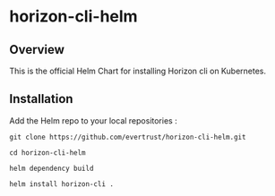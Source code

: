 # horizon-cli-helm

## Overview

This is the official Helm Chart for installing Horizon cli on Kubernetes.

## Installation

Add the Helm repo to your local repositories :

```shell
git clone https://github.com/evertrust/horizon-cli-helm.git

cd horizon-cli-helm

helm dependency build

helm install horizon-cli .
```

